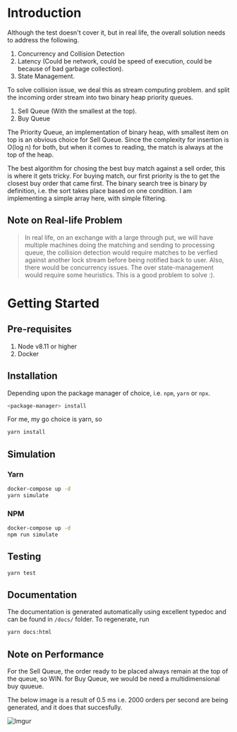 # Introduction

Although the test doesn't cover it, but in real life, the overall solution needs to address the following.

1.  Concurrency and Collision Detection
1.  Latency (Could be network, could be speed of execution, could be because of bad garbage collection).
1.  State Management.

To solve collision issue, we deal this as stream computing problem. and split the incoming order stream into two binary heap priority queues.

1.  Sell Queue (With the smallest at the top).
1.  Buy Queue

The Priority Queue, an implementation of binary heap, with smallest item on top is an obvious choice for Sell Queue. Since the complexity for insertion is O(log n) for both, but when it comes to reading, the match is always at the top of the heap.

The best algorithm for chosing the best buy match against a sell order, this is where it gets tricky. For buying match, our first priority is the to get the closest buy order that came first. The binary search tree is binary by definition, i.e. the sort takes place based on one condition. I am implementing a simple array here, with simple filtering.

## Note on Real-life Problem

> In real life, on an exchange with a large through put, we will have multiple machines doing the matching and sending to processing queue, the collision detection would require matches to be verfied against another lock stream before being notified back to user. Also, there would be concurrency issues. The over state-management would require some heuristics. This is a good problem to solve :).

# Getting Started

## Pre-requisites

1.  Node v8.11 or higher
1.  Docker

## Installation

Depending upon the package manager of choice, i.e. `npm`, `yarn` or `npx`.

```bash
<package-manager> install
```

For me, my go choice is yarn, so

```bash
yarn install
```

## Simulation

### Yarn

```bash
docker-compose up -d
yarn simulate
```

### NPM

```bash
docker-compose up -d
npm run simulate
```

## Testing

```bash
yarn test
```

## Documentation

The documentation is generated automatically using excellent typedoc and can be found in `/docs/` folder. To regenerate, run

```bash
yarn docs:html
```

## Note on Performance

For the Sell Queue, the order ready to be placed always remain at the top of the queue, so WIN. for Buy Queue, we would be need a multidimensional buy quueue.

The below image is a result of 0.5 ms i.e. 2000 orders per second are being generated, and it does that succesfully.

![Imgur](https://i.imgur.com/MtHOQJc.png)
